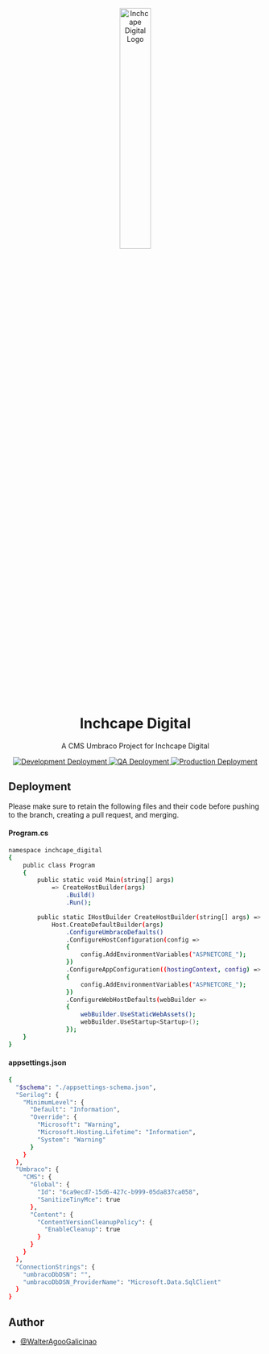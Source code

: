 <p align="center"> <img width="35%" src="https://dev.inchcape.digital/media/0-images/navigation/Inchcape_Digital_Logo_Hor_rgb-1.png" alt="Inchcape Digital Logo"> </p>

<h1 align="center">Inchcape Digital</h1>
<p align="center">A CMS Umbraco Project for Inchcape Digital</p>
<p align="center">
<a href="https://dev.inchcape.digital/">
<img alt="Development Deployment" src="https://img.shields.io/badge/development_deployment-%E2%9C%94-green?style=for-the-badge" />
</a>
 <a href="https://qa.inchcape.digital/">
<img alt="QA Deployment" src="https://img.shields.io/badge/qa_deployment-%E2%9C%94-green?style=for-the-badge" />
</a>
<a href="">
<img alt="Production Deployment" src="https://img.shields.io/badge/production_deployment-%E2%9C%98-red?style=for-the-badge" />
</a>
</p>

## Deployment
Please make sure to retain the following files and their code before pushing to the branch, creating a pull request, and merging.

#### Program.cs
```bash
namespace inchcape_digital
{
    public class Program
    {
        public static void Main(string[] args)
            => CreateHostBuilder(args)
                .Build()
                .Run();

        public static IHostBuilder CreateHostBuilder(string[] args) =>
            Host.CreateDefaultBuilder(args)
                .ConfigureUmbracoDefaults()
                .ConfigureHostConfiguration(config =>
                {
                    config.AddEnvironmentVariables("ASPNETCORE_");
                })
                .ConfigureAppConfiguration((hostingContext, config) =>
                {
                    config.AddEnvironmentVariables("ASPNETCORE_");
                })
                .ConfigureWebHostDefaults(webBuilder =>
                {
                    webBuilder.UseStaticWebAssets();
                    webBuilder.UseStartup<Startup>();
                });
    }
}
```

#### appsettings.json
```bash
{
  "$schema": "./appsettings-schema.json",
  "Serilog": {
    "MinimumLevel": {
      "Default": "Information",
      "Override": {
        "Microsoft": "Warning",
        "Microsoft.Hosting.Lifetime": "Information",
        "System": "Warning"
      }
    }
  },
  "Umbraco": {
    "CMS": {
      "Global": {
        "Id": "6ca9ecd7-15d6-427c-b999-05da837ca058",
        "SanitizeTinyMce": true
      },
      "Content": {
        "ContentVersionCleanupPolicy": {
          "EnableCleanup": true
        }
      }
    }
  },
  "ConnectionStrings": {
    "umbracoDbDSN": "",
    "umbracoDbDSN_ProviderName": "Microsoft.Data.SqlClient"
  }
}
```
## Author

- [@WalterAgooGalicinao](https://github.com/WalterAgooGalicinao)

